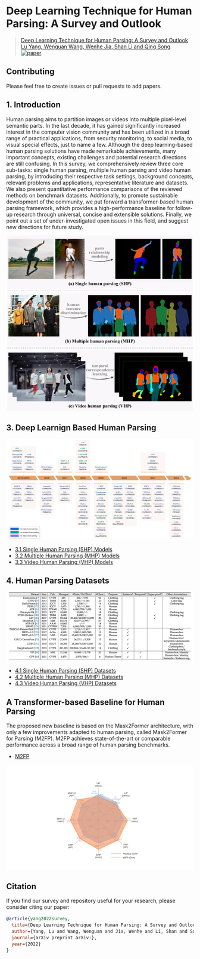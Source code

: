 # Deep Learning Technique for Human Parsing: A Survey and Outlook

> [Deep Learning Technique for Human Parsing: A Survey and Outlook]() <br>
> [Lu Yang, Wenguan Wang, Wenhe Jia, Shan Li and Qing Song](https://). <br>
> [![paper](https://img.shields.io/badge/Paper-arxiv-b31b1b)](https://)

## Contributing 

Please feel free to create issues or pull requests to add papers.

## 1. Introduction
Human parsing aims to partition images or videos into multiple pixel-level semantic parts. In the last decade, it has gained significantly increased interest in the computer vision community and has been utilized in a broad range of practical applications, from security monitoring, to social media, to visual special effects, just to name a few. Although the deep learning-based human parsing solutions have made remarkable achievements, many important concepts, existing challenges and potential research directions are still confusing. In this survey, we comprehensively review three core sub-tasks: single human parsing, multiple human parsing and video human parsing, by introducing their respective task settings, background concepts, relevant problems and applications, representative literature and datasets. We also present quantitative performance comparisons of the reviewed methods on benchmark datasets. Additionally, to promote sustainable development of the community, we put forward a transformer-based human parsing framework, which provides a high-performance baseline for follow-up research through universal, concise and extensible solutions. Finally, we point out a set of under-investigated open issues in this field, and suggest new directions for future study. 


<p align="center">
  <img src="pics/taxonomy.pdf" width="500">
</p>


## 3.  Deep Learnign Based Human Parsing

<p align="center">
  <img src="pics/timeline.pdf" width="500">
</p>

- [3.1 Single Human Parsing (SHP) Models](https://github.com/soeaver/awesome-human-parsing/blob/main/3-HP.md#31-Single-Human-Parsing-Models)
- [3.2 Multiple Human Parsing (MHP) Models](https://github.com/soeaver/awesome-human-parsing/blob/main/3-HP.md#32-Multiple-Human-Parsing-Models)
- [3.3 Video Human Parsing (VHP) Models](https://github.com/soeaver/awesome-human-parsing/blob/main/3-HP.md#33-Video-Human-Parsing-Models)

## 4. Human Parsing Datasets

<p align="center">
  <img src="pics/datasets.png" width="500">
</p>

- [4.1 Single Human Parsing (SHP) Datasets](https://github.com/soeaver/awesome-human-parsing/blob/main/4-Datasets.md#41-SHP-Datasets)
- [4.2 Multiple Human Parsing (MHP) Datasets](https://github.com/soeaver/awesome-human-parsing/blob/main/4-Datasets.md#42-MHP-Datasets)
- [4.3 Video Human Parsing (VHP) Datasets](https://github.com/soeaver/awesome-human-parsing/blob/main/4-Datasets.md#43-VHP-Datasets)


## A Transformer-based Baseline for Human Parsing

The proposed new baseline is based on the Mask2Former architecture, with only a few improvements adapted to human parsing, called Mask2Former for Parsing (M2FP).
M2FP achieves state-of-the-art or comparable performance across a broad range of human parsing benchmarks.

- [M2FP](https://github.com/soeaver/M2FP)

<p align="center">
  <img src="pics/m2fp_performance.pdf" width="500">
</p>


## Citation

If you find our survey and repository useful for your research, please consider citing our paper:
```bibtex
@article{yang2022survey,
  title={Deep Learning Technique for Human Parsing: A Survey and Outlook},
  author={Yang, Lu and Wang, Wenguan and Jia, Wenhe and Li, Shan and Song, Qing},
  journal={arXiv preprint arXiv:},
  year={2022}
}
```
